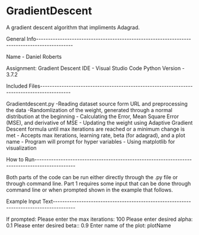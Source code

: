 # GradientDescent
A gradient descent algorithm that impliments Adagrad.

General Info---------------------------------------------------------------------------------------------

Name	- Daniel Roberts

Assignment: Gradient Descent
IDE	- Visual Studio Code
Python Version - 3.7.2

Included Files-------------------------------------------------------------------------------------------

Gradientdescent.py
	-Reading dataset source form URL and preprocessing the data
	-Randomlization of the weight, generated through a normal distribution at the beginning
	- Calculating the Error, Mean Square Error (MSE), and derivative of MSE
	- Updating the weight using Adaptive Gradient Descent formula until max iterations are reached
	  or a minimum change is met
	- Accepts max iterations, learning rate, beta (for adagrad), and a plot name
	- Program will prompt for hyper variables
	- Using matplotlib for visualization


How to Run-----------------------------------------------------------------------------------------------

Both parts of the code can be run either directly through the .py file or through command line. Part 1 
requires some input that can be done through command line or when prompted shown in the example that 
follows.

Example Input Text---------------------------------------------------------------------------------------

If prompted:
Please enter the max iterations: 100
Please enter desired alpha: 0.1
Please enter desired beta:: 0.9
Enter name of the plot: plotName
